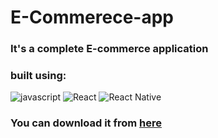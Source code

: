 # E-Commerece-app

### It's a complete E-commerce application

### built using:

![javascript](https://img.shields.io/badge/JavaScript-323330?style=for-the-badge&logo=javascript&logoColor=F7DF1E)
![React](https://img.shields.io/badge/React-61dafb?style=for-the-badge&logo=react&logoColor=black)
![React Native](https://img.shields.io/badge/React-Native-61dafb?style=for-the-badge&logo=react&logoColor=white)

### You can download it from [here](https://drive.google.com/file/d/1Ndbt4adX1ouABzL90OCRtfITL_QiH12Y/view?usp=sharing)
